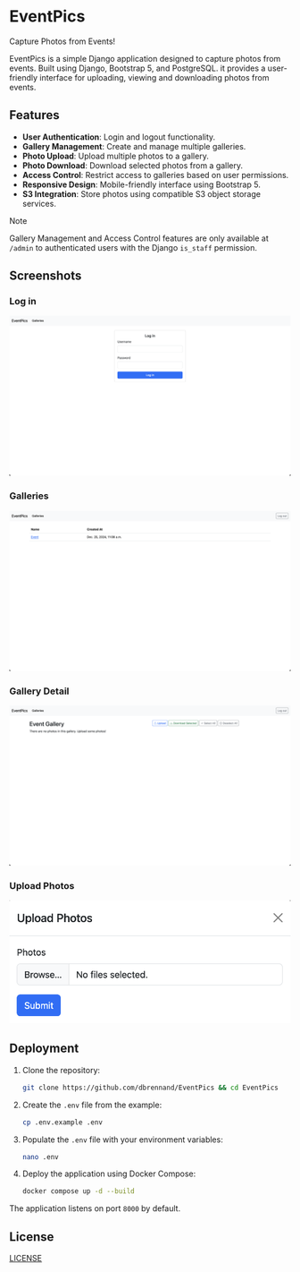 # EventPics

Capture Photos from Events!

EventPics is a simple Django application designed to capture photos from events. Built using Django, Bootstrap 5, and PostgreSQL. it provides a user-friendly interface for uploading, viewing and downloading photos from events.

## Features

- **User Authentication**: Login and logout functionality.
- **Gallery Management**: Create and manage multiple galleries.
- **Photo Upload**: Upload multiple photos to a gallery.
- **Photo Download**: Download selected photos from a gallery.
- **Access Control**: Restrict access to galleries based on user permissions.
- **Responsive Design**: Mobile-friendly interface using Bootstrap 5.
- **S3 Integration**: Store photos using compatible S3 object storage services.

> [!NOTE]
> Gallery Management and Access Control features are only available at `/admin` to authenticated users with the Django `is_staff` permission.

## Screenshots

### Log in

![Log in](images/login.png)

### Galleries

![Galleries](images/galleries.png)

### Gallery Detail

![Gallery Detail](images/gallery_detail.png)

### Upload Photos

![Upload Photos](images/upload.png)

## Deployment

1. Clone the repository:

    ```bash
    git clone https://github.com/dbrennand/EventPics && cd EventPics
    ```

2. Create the `.env` file from the example:

    ```bash
    cp .env.example .env
    ```

3. Populate the `.env` file with your environment variables:

    ```bash
    nano .env
    ```

4. Deploy the application using Docker Compose:

    ```bash
    docker compose up -d --build
    ```

The application listens on port `8000` by default.

## License

[LICENSE](LICENSE)
